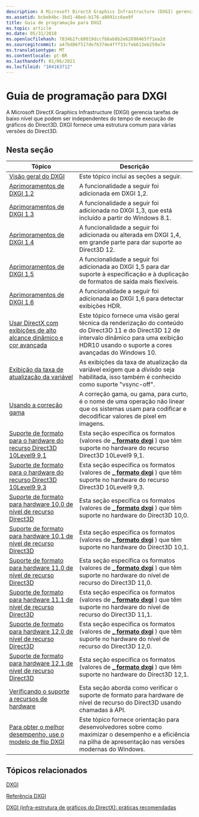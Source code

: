 ```yaml
---
description: A Microsoft DirectX Graphics Infrastructure (DXGI) gerencia tarefas de baixo nível que podem ser independentes do tempo de execução de gráficos do Direct3D. DXGI fornece uma estrutura comum para várias versões do Direct3D.
ms.assetid: bcbeb4bc-3bd1-40ed-b176-a8091cc6ee9f
title: Guia de programação para DXGI
ms.topic: article
ms.date: 05/31/2018
ms.openlocfilehash: 7834b2fc68019dccfb8ab8b2e62698465ff1ea2d
ms.sourcegitcommit: a47bd86f517de76374e4fff33cfeb613eb259a7e
ms.translationtype: MT
ms.contentlocale: pt-BR
ms.lasthandoff: 01/06/2021
ms.locfileid: "104163712"
---
```

# <a name="programming-guide-for-dxgi"></a>Guia de programação para DXGI

A Microsoft DirectX Graphics Infrastructure (DXGI) gerencia tarefas de baixo nível que podem ser independentes do tempo de execução de gráficos do Direct3D. DXGI fornece uma estrutura comum para várias versões do Direct3D.

## <a name="in-this-section"></a>Nesta seção



| Tópico                                                                                                                              | Descrição                                                                                                                                                              |
|------------------------------------------------------------------------------------------------------------------------------------|--------------------------------------------------------------------------------------------------------------------------------------------------------------------------|
| [Visão geral do DXGI](d3d10-graphics-programming-guide-dxgi.md)<br/>                                                              | Este tópico inclui as seções a seguir.<br/>                                                                                                                   |
| [Aprimoramentos de DXGI 1,2](dxgi-1-2-improvements.md)<br/>                                                                      | A funcionalidade a seguir foi adicionada em DXGI 1,2.<br/>                                                                                                       |
| [Aprimoramentos de DXGI 1,3](dxgi-1-3-improvements.md)<br/>                                                                      | A funcionalidade a seguir foi adicionada no DXGI 1,3, que está incluído a partir do Windows 8.1.<br/>                                                            |
| [Aprimoramentos de DXGI 1,4](dxgi-1-4-improvements.md)<br/>                                                                      | A funcionalidade a seguir foi adicionada ou alterada em DXGI 1,4, em grande parte para dar suporte ao Direct3D 12. <br/>                                                           |
| [Aprimoramentos de DXGI 1,5](dxgi-1-5-improvements.md)<br/>                                                                      | A funcionalidade a seguir foi adicionada ao DXGI 1,5 para dar suporte à especificação e à duplicação de formatos de saída mais flexíveis.<br/>                                |
| [Aprimoramentos de DXGI 1,6](dxgi-1-6-improvements.md)<br/>                                                                      | A funcionalidade a seguir foi adicionada ao DXGI 1,6 para detectar exibições HDR.<br/>                                                                       |
| [Usar DirectX com exibições de alto alcance dinâmico e cor avançada](../direct3darticles/high-dynamic-range.md)     | Este tópico fornece uma visão geral técnica da renderização do conteúdo do Direct3D 11 e do Direct3D 12 de intervalo dinâmico para uma exibição HDR10 usando o suporte a cores avançadas do Windows 10.<br/> |
| [Exibição da taxa de atualização da variável](variable-refresh-rate-displays.md)<br/>                                                    | As exibições da taxa de atualização da variável exigem que a *divisão* seja habilitada, isso também é conhecido como suporte "vsync-off".<br/>                                                    |
| [Usando a correção gama](using-gamma-correction.md)<br/>                                                                    | A correção gama, ou gama, para curto, é o nome de uma operação não linear que os sistemas usam para codificar e decodificar valores de pixel em imagens.<br/>                        |
| [Suporte de formato para o hardware do recurso Direct3D 10Level9 9,1](format-support-for-direct3d-feature-level-9-1-hardware.md)<br/> | Esta seção especifica os formatos (valores de [**\_ formato dxgi**](/windows/win32/api/dxgiformat/ne-dxgiformat-dxgi_format) ) que têm suporte no hardware do recurso Direct3D 10Level9 9,1.<br/>        |
| [Suporte de formato para o hardware do recurso Direct3D 10Level9 9,3](format-support-for-direct3d-feature-level-9-3-hardware.md)<br/> | Esta seção especifica os formatos (valores de [**\_ formato dxgi**](/windows/win32/api/dxgiformat/ne-dxgiformat-dxgi_format) ) que têm suporte no hardware do recurso Direct3D 10Level9 9,3.<br/>        |
| [Suporte de formato para hardware 10,0 de nível de recurso Direct3D](format-support-for-direct3d-feature-level-10-0-hardware.md)<br/>  | Esta seção especifica os formatos (valores de [**\_ formato dxgi**](/windows/win32/api/dxgiformat/ne-dxgiformat-dxgi_format) ) que têm suporte no hardware do Direct3D 10,0.<br/>                        |
| [Suporte de formato para hardware 10,1 de nível de recurso Direct3D](format-support-for-direct3d-feature-level-10-1-hardware.md)<br/>  | Esta seção especifica os formatos (valores de [**\_ formato dxgi**](/windows/win32/api/dxgiformat/ne-dxgiformat-dxgi_format) ) que têm suporte no hardware do Direct3D 10,1.<br/>                        |
| [Suporte de formato para hardware 11,0 de nível de recurso Direct3D](format-support-for-direct3d-11-0-feature-level-hardware.md)<br/>  | Esta seção especifica os formatos (valores de [**\_ formato dxgi**](/windows/win32/api/dxgiformat/ne-dxgiformat-dxgi_format) ) que têm suporte no hardware do nível de recurso do Direct3D 11,0.<br/>          |
| [Suporte de formato para hardware 11,1 de nível de recurso Direct3D](format-support-for-direct3d-11-1-feature-level-hardware.md)<br/>  | Esta seção especifica os formatos (valores de [**\_ formato dxgi**](/windows/win32/api/dxgiformat/ne-dxgiformat-dxgi_format) ) que têm suporte no hardware do nível de recurso do Direct3D 11,1.<br/>          |
| [Suporte de formato para hardware 12,0 de nível de recurso Direct3D](hardware-support-for-direct3d-12-0-formats.md)<br/>               | Esta seção especifica os formatos (valores de [**\_ formato dxgi**](/windows/win32/api/dxgiformat/ne-dxgiformat-dxgi_format) ) que têm suporte no hardware do nível de recurso do Direct3D 12,0.<br/>          |
| [Suporte de formato para hardware 12,1 de nível de recurso Direct3D](hardware-support-for-direct3d-12-1-formats.md)<br/>               | Esta seção especifica os formatos (valores de [**\_ formato dxgi**](/windows/win32/api/dxgiformat/ne-dxgiformat-dxgi_format) ) que têm suporte no hardware do Direct3D 12,1.<br/>                        |
| [Verificando o suporte a recursos de hardware](checking-hardware-feature-support.md)<br/>                                              | Esta seção aborda como verificar o suporte de formato para hardware de nível de recurso do Direct3D usando chamadas à API.<br/>                                                       |
| [Para obter o melhor desempenho, use o modelo de flip DXGI](for-best-performance--use-dxgi-flip-model.md)<br/>                              | Este tópico fornece orientação para desenvolvedores sobre como maximizar o desempenho e a eficiência na pilha de apresentação nas versões modernas do Windows.<br/>                 |



 

## <a name="related-topics"></a>Tópicos relacionados

<dl> <dt>

[DXGI](dx-graphics-dxgi.md)
</dt> <dt>

[Referência DXGI](d3d10-graphics-reference-dxgi.md)
</dt> <dt>

[DXGI (infra-estrutura de gráficos do DirectX): práticas recomendadas](../direct3darticles/dxgi-best-practices.md)
</dt> </dl>

 

 
